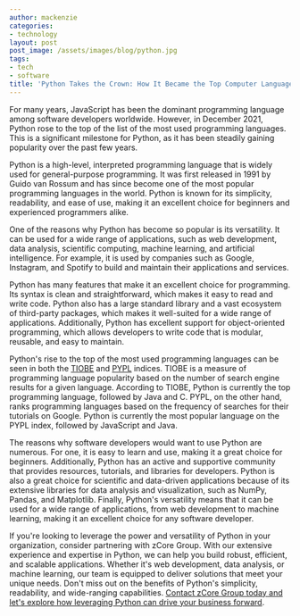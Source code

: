 ```yaml
---
author: mackenzie
categories:
- technology
layout: post
post_image: /assets/images/blog/python.jpg
tags:
- tech
- software
title: 'Python Takes the Crown: How It Became the Top Computer Language'
---
```


For many years, JavaScript has been the dominant programming language among software developers worldwide. However, in December 2021, Python rose to the top of the list of the most used programming languages. This is a significant milestone for Python, as it has been steadily gaining popularity over the past few years.

Python is a high-level, interpreted programming language that is widely used for general-purpose programming. It was first released in 1991 by Guido van Rossum and has since become one of the most popular programming languages in the world. Python is known for its simplicity, readability, and ease of use, making it an excellent choice for beginners and experienced programmers alike.

One of the reasons why Python has become so popular is its versatility. It can be used for a wide range of applications, such as web development, data analysis, scientific computing, machine learning, and artificial intelligence. For example, it is used by companies such as Google, Instagram, and Spotify to build and maintain their applications and services.

Python has many features that make it an excellent choice for programming. Its syntax is clean and straightforward, which makes it easy to read and write code. Python also has a large standard library and a vast ecosystem of third-party packages, which makes it well-suited for a wide range of applications. Additionally, Python has excellent support for object-oriented programming, which allows developers to write code that is modular, reusable, and easy to maintain.

Python's rise to the top of the most used programming languages can be seen in both the [TIOBE](https://www.tiobe.com/tiobe-index/) and [PYPL](https://pypl.github.io/PYPL.html/) indices. TIOBE is a measure of programming language popularity based on the number of search engine results for a given language. According to TIOBE, Python is currently the top programming language, followed by Java and C. PYPL, on the other hand, ranks programming languages based on the frequency of searches for their tutorials on Google. Python is currently the most popular language on the PYPL index, followed by JavaScript and Java.

The reasons why software developers would want to use Python are numerous. For one, it is easy to learn and use, making it a great choice for beginners. Additionally, Python has an active and supportive community that provides resources, tutorials, and libraries for developers. Python is also a great choice for scientific and data-driven applications because of its extensive libraries for data analysis and visualization, such as NumPy, Pandas, and Matplotlib. Finally, Python's versatility means that it can be used for a wide range of applications, from web development to machine learning, making it an excellent choice for any software developer.

If you're looking to leverage the power and versatility of Python in your organization, consider partnering with zCore Group. With our extensive experience and expertise in Python, we can help you build robust, efficient, and scalable applications. Whether it's web development, data analysis, or machine learning, our team is equipped to deliver solutions that meet your unique needs. Don't miss out on the benefits of Python's simplicity, readability, and wide-ranging capabilities. [Contact zCore Group today and let's explore how leveraging Python can drive your business forward](/about).